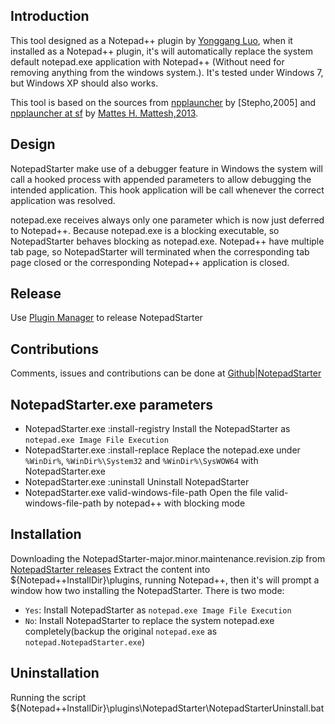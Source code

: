 ## Introduction
This tool designed as a Notepad++ plugin by [Yonggang Luo](luoyonggang(at)gmail.com), when
it installed as a Notepad++ plugin, it's will automatically replace the system default notepad.exe
application with Notepad++ (Without need for removing anything from the windows system.).
It's tested under Windows 7, but Windows XP should also works.

This tool is based on the sources from [npplauncher](http://superstepho.free.fr/)
by [Stepho,2005] and [npplauncher at sf](http://sourceforge.net/projects/npplauncher/)
by [Mattes H. Mattesh,2013](mattesh(at)gmx.net).

## Design
NotepadStarter make use of a debugger feature in Windows the system will call a hooked 
process with appended parameters to allow debugging the intended application.
This hook application will be call whenever the correct application was resolved.
  
notepad.exe receives always only one parameter which is now just deferred to Notepad++.
Because notepad.exe is a blocking executable, so NotepadStarter behaves blocking as notepad.exe.
Notepad++ have multiple tab page, so NotepadStarter will terminated when the corresponding
tab page closed or the corresponding Notepad++ application is closed.

## Release
Use [Plugin Manager](http://www.brotherstone.co.uk/npp/pm/admin/welcome) to release NotepadStarter

## Contributions
Comments, issues and contributions can be done at [Github|NotepadStarter](https://github.com/lygstate/notepadstarter)

## NotepadStarter.exe parameters
* NotepadStarter.exe :install-registry
  Install the NotepadStarter as `notepad.exe Image File Execution`
* NotepadStarter.exe :install-replace
  Replace the notepad.exe under `%WinDir%`, `%WinDir%\System32` and `%WinDir%\SysWOW64` with NotepadStarter.exe
* NotepadStarter.exe :uninstall
  Uninstall NotepadStarter
* NotepadStarter.exe valid-windows-file-path
  Open the file valid-windows-file-path by notepad++ with blocking mode

## Installation
Downloading the NotepadStarter-major.minor.maintenance.revision.zip from [NotepadStarter releases](https://github.com/lygstate/NotepadStarter/releases)
Extract the content into ${Notepad++InstallDir}\plugins\, running Notepad++, then it's will prompt a window how two installing the NotepadStarter.
There is two mode:
 * `Yes`: Install NotepadStarter as `notepad.exe Image File Execution`
 * `No`: Install NotepadStarter to replace the system notepad.exe completely(backup the original `notepad.exe` as `notepad.NotepadStarter.exe`)

## Uninstallation
 Running the script ${Notepad++InstallDir}\plugins\NotepadStarter\NotepadStarterUninstall.bat